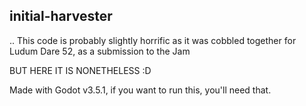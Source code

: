 initial-harvester
-----------------------
.. This code is probably slightly horrific as it was cobbled together for Ludum Dare 52, as a submission to the Jam

BUT HERE IT IS NONETHELESS :D

Made with Godot v3.5.1, if you want to run this, you'll need that.
